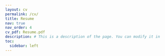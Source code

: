 ```yaml
---
layout: cv
permalink: /cv/
title: Resume
nav: true
nav_order: 4
cv_pdf: Resume.pdf
description: # This is a description of the page. You can modify it in 'pages/_cv.md'. You can also change or remove the top pdf download button.
toc:
  sidebar: left
---
```

